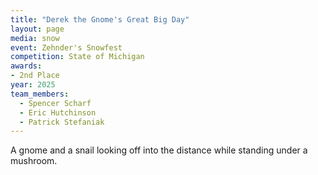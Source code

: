 ```yaml
---
title: "Derek the Gnome's Great Big Day"
layout: page
media: snow
event: Zehnder's Snowfest
competition: State of Michigan
awards:
- 2nd Place
year: 2025
team_members:
  - Spencer Scharf
  - Eric Hutchinson
  - Patrick Stefaniak
---
```


A gnome and a snail looking off into the distance while standing under a mushroom.